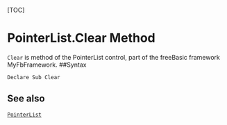 [TOC]
# PointerList.Clear Method

`Clear` is method of the PointerList control, part of the freeBasic framework MyFbFramework.
##Syntax
```freeBasic
Declare Sub Clear
```

## See also
[`PointerList`](PointerList.md)
